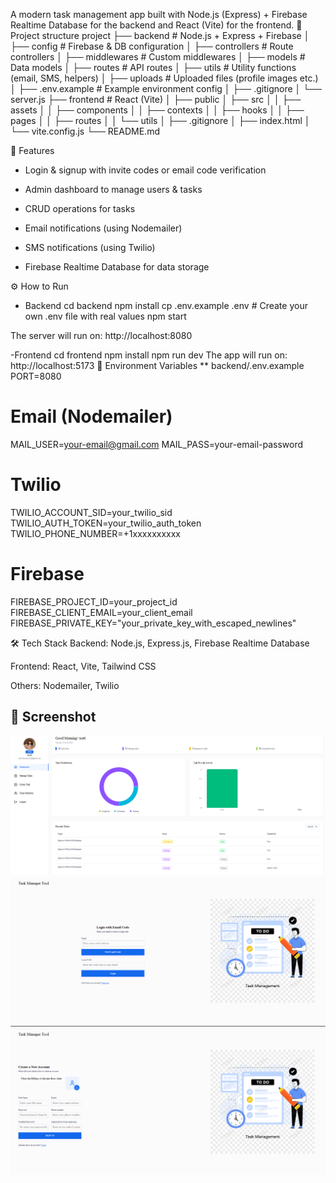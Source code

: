A modern task management app built with Node.js (Express) + Firebase Realtime Database for the backend and React (Vite) for the frontend.
📂 Project structure
project
├── backend                # Node.js + Express + Firebase
│   ├── config             # Firebase & DB configuration
│   ├── controllers        # Route controllers
│   ├── middlewares        # Custom middlewares
│   ├── models             # Data models
│   ├── routes             # API routes
│   ├── utils              # Utility functions (email, SMS, helpers)
│   ├── uploads            # Uploaded files (profile images etc.)
│   ├── .env.example       # Example environment config
│   ├── .gitignore
│   └── server.js
├── frontend               # React (Vite)
│   ├── public
│   ├── src
│   │   ├── assets
│   │   ├── components
│   │   ├── contexts
│   │   ├── hooks
│   │   ├── pages
│   │   ├── routes
│   │   └── utils
│   ├── .gitignore
│   ├── index.html
│   └── vite.config.js
└── README.md

🚀 Features
* Login & signup with invite codes or email code verification

* Admin dashboard to manage users & tasks

* CRUD operations for tasks

* Email notifications (using Nodemailer)

* SMS notifications (using Twilio)

* Firebase Realtime Database for data storage

⚙️ How to Run
- Backend
cd backend
npm install
cp .env.example .env   # Create your own .env file with real values
npm start

The server will run on: http://localhost:8080

-Frontend
cd frontend
npm install
npm run dev
The app will run on: http://localhost:5173
🔑 Environment Variables
** backend/.env.example
PORT=8080

# Email (Nodemailer)
MAIL_USER=your-email@gmail.com
MAIL_PASS=your-email-password

# Twilio
TWILIO_ACCOUNT_SID=your_twilio_sid
TWILIO_AUTH_TOKEN=your_twilio_auth_token
TWILIO_PHONE_NUMBER=+1xxxxxxxxxx

# Firebase
FIREBASE_PROJECT_ID=your_project_id
FIREBASE_CLIENT_EMAIL=your_client_email
FIREBASE_PRIVATE_KEY="your_private_key_with_escaped_newlines"


🛠️ Tech Stack
Backend: Node.js, Express.js, Firebase Realtime Database

Frontend: React, Vite, Tailwind CSS

Others: Nodemailer, Twilio

## 📸 Screenshot

![Screenshot](./frontend/task-management/public/image.png)
![Screenshot](./frontend/task-management/public/image1.png)
![Screenshot](./frontend/task-management/public/image2.png)
